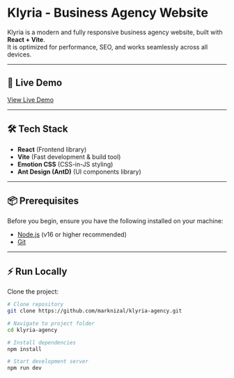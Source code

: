 # Klyria - Business Agency Website

Klyria is a modern and fully responsive business agency website, built with **React + Vite**.  
It is optimized for performance, SEO, and works seamlessly across all devices.

---

## 🚀 Live Demo
[View Live Demo](https://marknizal.github.io/klyria-agency/)

---

## 🛠️ Tech Stack
- **React** (Frontend library)  
- **Vite** (Fast development & build tool)
- **Emotion CSS** (CSS-in-JS styling)
- **Ant Design (AntD)** (UI components library)

---

## 📦 Prerequisites
Before you begin, ensure you have the following installed on your machine:
- [Node.js](https://nodejs.org/) (v16 or higher recommended)  
- [Git](https://git-scm.com/)  

---

## ⚡ Run Locally
Clone the project:

```bash
# Clone repository
git clone https://github.com/marknizal/klyria-agency.git

# Navigate to project folder
cd klyria-agency

# Install dependencies
npm install

# Start development server
npm run dev
